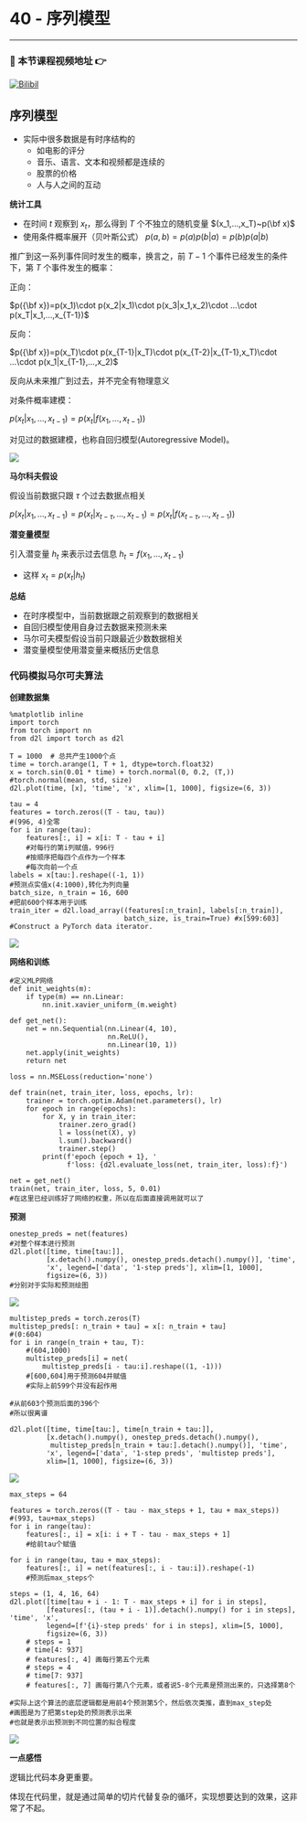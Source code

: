 # 40 - 序列模型

---

### 🎦 本节课程视频地址 👉
[![Bilibil](https://i0.hdslb.com/bfs/archive/527d7d30d91a5761502fa45f9c08cbd7d57bb550.jpg@640w_400h_100Q_1c.webp)](https://www.bilibili.com/video/BV1L44y1m768)
## 序列模型

- 实际中很多数据是有时序结构的
  - 如电影的评分
  - 音乐、语言、文本和视频都是连续的
  - 股票的价格
  - 人与人之间的互动

**统计工具**

- 在时间 $t$ 观察到 $x_t$，那么得到 $T$ 个不独立的随机变量 $(x_1,...,x_T)~p(\bf x)$
- 使用条件概率展开（贝叶斯公式）
$p(a,b)=p(a)p(b|a)=p(b)p(a|b)$

推广到这一系列事件同时发生的概率，换言之，前 $T-1$ 个事件已经发生的条件下，第 $T$ 个事件发生的概率：

正向：

$p({\bf x})=p(x_1)\cdot p(x_2|x_1)\cdot p(x_3|x_1,x_2)\cdot ...\cdot p(x_T|x_1,...,x_{T-1})$

反向：

$p({\bf x})=p(x_T)\cdot p(x_{T-1}|x_T)\cdot p(x_{T-2}|x_{T-1},x_T)\cdot ...\cdot p(x_1|x_{T-1},...,x_2)$

反向从未来推广到过去，并不完全有物理意义

对条件概率建模：

$p(x_t|x_1,...,x_{t-1})=p(x_t|f(x_1,...,x_{t-1}))$

对见过的数据建模，也称自回归模型(Autoregressive Model)。

![](\Images/040-01.png)

**马尔科夫假设**

假设当前数据只跟 $\tau$ 个过去数据点相关

$p(x_t|x_1,...,x_{t-1})=p(x_t|x_{t-\tau},...,x_{t-1})=p(x_t|f(x_{t-\tau},...,x_{t-1}))$

**潜变量模型**

引入潜变量 $h_t$ 来表示过去信息 $h_t=f(x_1,...,x_{t-1})$
- 这样 $x_t=p(x_t|h_t)$

**总结**

- 在时序模型中，当前数据跟之前观察到的数据相关
- 自回归模型使用自身过去数据来预测未来
- 马尔可夫模型假设当前只跟最近少数数据相关
- 潜变量模型使用潜变量来概括历史信息

### 代码模拟马尔可夫算法

**创建数据集**
```
%matplotlib inline
import torch
from torch import nn
from d2l import torch as d2l

T = 1000  # 总共产生1000个点
time = torch.arange(1, T + 1, dtype=torch.float32)
x = torch.sin(0.01 * time) + torch.normal(0, 0.2, (T,))
#torch.normal(mean, std, size)
d2l.plot(time, [x], 'time', 'x', xlim=[1, 1000], figsize=(6, 3))
```
```
tau = 4
features = torch.zeros((T - tau, tau))
#(996, 4)全零
for i in range(tau):
    features[:, i] = x[i: T - tau + i]
    #对每行的第i列赋值，996行
    #按顺序把每四个点作为一个样本
    #每次向前一个点
labels = x[tau:].reshape((-1, 1))
#预测点实值x(4:1000),转化为列向量
batch_size, n_train = 16, 600
#把前600个样本用于训练
train_iter = d2l.load_array((features[:n_train], labels[:n_train]),
                            batch_size, is_train=True) #x[599:603]
#Construct a PyTorch data iterator.
```
![](\Images/040-02.png)

**网络和训练**

```
#定义MLP网络
def init_weights(m):
    if type(m) == nn.Linear:
        nn.init.xavier_uniform_(m.weight)
        
def get_net():
    net = nn.Sequential(nn.Linear(4, 10),
                        nn.ReLU(),
                        nn.Linear(10, 1))
    net.apply(init_weights)
    return net

loss = nn.MSELoss(reduction='none')

def train(net, train_iter, loss, epochs, lr):
    trainer = torch.optim.Adam(net.parameters(), lr)
    for epoch in range(epochs):
        for X, y in train_iter:
            trainer.zero_grad()
            l = loss(net(X), y)
            l.sum().backward()
            trainer.step()
        print(f'epoch {epoch + 1}, '
              f'loss: {d2l.evaluate_loss(net, train_iter, loss):f}')

net = get_net()
train(net, train_iter, loss, 5, 0.01)
#在这里已经训练好了网络的权重，所以在后面直接调用就可以了
```
**预测**

```
onestep_preds = net(features)
#对整个样本进行预测
d2l.plot([time, time[tau:]],
         [x.detach().numpy(), onestep_preds.detach().numpy()], 'time',
         'x', legend=['data', '1-step preds'], xlim=[1, 1000],
         figsize=(6, 3))
#分别对于实际和预测绘图
```
![](\Images/040-03.png)

```
multistep_preds = torch.zeros(T)
multistep_preds[: n_train + tau] = x[: n_train + tau]
#(0:604)
for i in range(n_train + tau, T):
    #(604,1000)
    multistep_preds[i] = net(
        multistep_preds[i - tau:i].reshape((1, -1)))
    #[600,604]用于预测604并赋值
    #实际上前599个并没有起作用

#从前603个预测后面的396个
#所以很离谱

d2l.plot([time, time[tau:], time[n_train + tau:]],
         [x.detach().numpy(), onestep_preds.detach().numpy(),
          multistep_preds[n_train + tau:].detach().numpy()], 'time',
         'x', legend=['data', '1-step preds', 'multistep preds'],
         xlim=[1, 1000], figsize=(6, 3))
```
![](\Images/040-04.png)

```
max_steps = 64

features = torch.zeros((T - tau - max_steps + 1, tau + max_steps))
#(993, tau+max_steps)
for i in range(tau):
    features[:, i] = x[i: i + T - tau - max_steps + 1]
    #给前tau个赋值

for i in range(tau, tau + max_steps):
    features[:, i] = net(features[:, i - tau:i]).reshape(-1)
    #预测后max_steps个

steps = (1, 4, 16, 64)
d2l.plot([time[tau + i - 1: T - max_steps + i] for i in steps],
         [features[:, (tau + i - 1)].detach().numpy() for i in steps], 'time', 'x',
         legend=[f'{i}-step preds' for i in steps], xlim=[5, 1000],
         figsize=(6, 3))
    # steps = 1
    # time[4: 937]
    # features[:, 4] 画每行第五个元素
    # steps = 4 
    # time[7: 937]
    # features[:, 7] 画每行第八个元素，或者说5-8个元素是预测出来的，只选择第8个
    
#实际上这个算法的底层逻辑都是用前4个预测第5个，然后依次类推，直到max_step处
#画图是为了把第step处的预测表示出来
#也就是表示出预测到不同位置的拟合程度
```
![](\Images/040-05.png)

**一点感悟**

逻辑比代码本身更重要。

体现在代码里，就是通过简单的切片代替复杂的循环，实现想要达到的效果，这非常了不起。